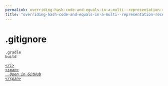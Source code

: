 ```yaml
---
permalink: overriding-hash-code-and-equals-in-a-multi--representation-record/email---ep/.gitignore.html
title: "overriding-hash-code-and-equals-in-a-multi--representation-record/email---ep/.gitignore"
---
```


# .gitignore
```
.gradle
build

```
<div class="social open-gh-btn my-4">
  <a class="btn btn-github" href="https://github.com/tobiasbriones/blog/tree/main/swe/dev/java/design/overriding-hash-code-and-equals-in-a-multi--representation-record/email---ep/.gitignore" target="_blank">
    <i class="fab fa-github">
      
    </i>
    <span>
      Open in GitHub
    </span>
  </a>
</div>